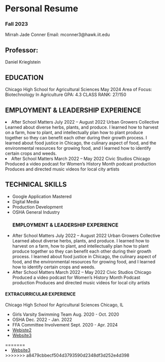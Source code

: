<body>
	<h1>Personal Resume</h1>
	<h3>Fall 2023</h3>
	<p>Mirrah Jade Conner  Email: mconner3@hawk.iit.edu</p>
	<h2>Professor:</h2>
	<p>Daniel Krieglstein</p>
	<h2>EDUCATION  </h2>
	<p>Chicago High School for Agricultural Sciences May 2024 Area of Focus:  Biotechnology In Agriculture
	 GPA: 4.3 
	 CLASS RANK: 27/150 </p>
	<h2>EMPLOYMENT & LEADERSHIP EXPERIENCE</h2>
	<li>After School Matters July  2022  – August  2022 Urban Growers Collective Learned about diverse herbs, plants, and produce. I learned how to harvest on a farm, how to plant, and intellectually plan how to plant produce together so they can benefit each other during their growth process. I learned about food justice in Chicago, the culinary aspect of food, and the environmental resources for growing food, and I learned how to identify certain crops and weeds. </li> 
	<li>After School Matters March 2022  – May 2022 Civic Studios Chicago Produced a video podcast for Women’s History Month podcast production Produces and directed music videos for local city artists </li>
	<h2>TECHNICAL SKILLS</h2>
	<ul>
  <li>Google Application Mastered </li>
  <li>Digital Media </li>
  <li>Production Development</li>
  <li>OSHA General Industry</li>
</ul>
	<ul>
	<h3>EMPLOYMENT & LEADERSHIP EXPERIENCE</h3>
		<li>After School Matters							                                                July  2022  – August  2022
Urban Growers Collective
Learned about diverse herbs, plants, and produce. I learned how to harvest on a farm, how to plant, and intellectually plan how to plant produce together so they can benefit each other during their growth process. I learned about food justice in Chicago, the culinary aspect of food, and the environmental resources for growing food, and I learned how to identify certain crops and weeds.</li>
		<li>After School Matters March 2022  – May 2022 Civic Studios Chicago Produced a video podcast for Women’s History Month Podcast production Produces and directed music videos for local city artists</li>
	</ul>
	<h4>EXTRACURRICULAR EXPERIENCE</h4>
	<p>Chicago High School for Agricultural Sciences						Chicago, IL	</p>
	<ul>
		<liAdvocate for Girls Flag Football                                                                                               Aug. 2022 - Nov. 2022 </li>
		<li>Girls Varsity Swimming Team                                                                                                     Aug. 2020 - Oct. 2020  </li>
		<li>OSHA                                                                                                                                              Dec. 2022 - Jan. 2022 </li>
		<li> FFA Committee Involvement                                                                                                     Sept. 2020 - Apr. 2024 </li>
		<li><a href="index.html">Webiste2</a></li>
        <li><a href="index2.html">Website3</a></li>
	</ul>
</body>
</html>
=======
  <li><a href="index2.html">Website3</a></li>
	</ul>
</body>
</html>
>>>>>>> a8479cbbecf504d3793590d2348df3d252e4d398
